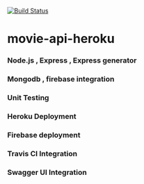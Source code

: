 [![Build Status ](https://api.travis-ci.org/Ifarukcolak/movie-api-heroku.svg)](https://travis-ci.org/Ifarukcolak/movie-api-heroku/builds)

# movie-api-heroku

### Node.js , Express , Express generator

### Mongodb , firebase integration 

### Unit Testing

### Heroku Deployment

### Firebase deployment

### Travis CI Integration

### Swagger UI Integration


